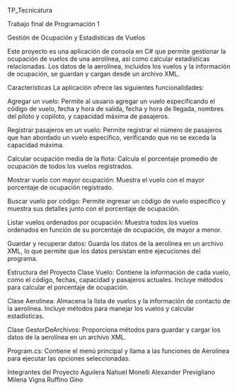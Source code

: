 TP_Tecnicatura

Trabajo final de Programación 1

Gestión de Ocupación y Estadísticas de Vuelos

Este proyecto es una aplicación de consola en C# que permite gestionar la ocupación de vuelos de una aerolínea, así como calcular estadísticas relacionadas. Los datos de la aerolínea, incluidos los vuelos y la información de ocupación, se guardan y cargan desde un archivo XML.

Características
La aplicación ofrece las siguientes funcionalidades:

Agregar un vuelo: Permite al usuario agregar un vuelo especificando el código de vuelo, fecha y hora de salida, fecha y hora de llegada, nombres del piloto y copiloto, y capacidad máxima de pasajeros.

Registrar pasajeros en un vuelo: Permite registrar el número de pasajeros que han abordado un vuelo específico, verificando que no se exceda la capacidad máxima.

Calcular ocupación media de la flota: Calcula el porcentaje promedio de ocupación de todos los vuelos registrados.

Mostrar vuelo con mayor ocupación: Muestra el vuelo con el mayor porcentaje de ocupación registrado.

Buscar vuelo por código: Permite ingresar un código de vuelo específico y muestra sus detalles junto con el porcentaje de ocupación.

Listar vuelos ordenados por ocupación: Muestra todos los vuelos ordenados en función de su porcentaje de ocupación, de mayor a menor.

Guardar y recuperar datos: Guarda los datos de la aerolínea en un archivo XML, lo que permite que los datos persistan entre ejecuciones del programa.

Estructura del Proyecto
Clase Vuelo: Contiene la información de cada vuelo, como el código, fechas, capacidad y pasajeros actuales. Incluye métodos para calcular el porcentaje de ocupación.

Clase Aerolinea: Almacena la lista de vuelos y la información de contacto de la aerolínea. Incluye métodos para manejar los vuelos y calcular estadísticas.

Clase GestorDeArchivos: Proporciona métodos para guardar y cargar los datos de la aerolínea en un archivo XML.

Program.cs: Contiene el menú principal y llama a las funciones de Aerolinea para ejecutar las opciones seleccionadas.

Integrantes del Proyecto
Aguilera Nahuel
Monelli Alexander
Previgliano Milena
Vigna Ruffino Gino
